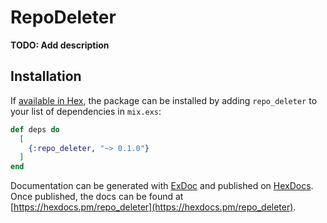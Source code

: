 # RepoDeleter

**TODO: Add description**

## Installation

If [available in Hex](https://hex.pm/docs/publish), the package can be installed
by adding `repo_deleter` to your list of dependencies in `mix.exs`:

```elixir
def deps do
  [
    {:repo_deleter, "~> 0.1.0"}
  ]
end
```

Documentation can be generated with [ExDoc](https://github.com/elixir-lang/ex_doc)
and published on [HexDocs](https://hexdocs.pm). Once published, the docs can
be found at [https://hexdocs.pm/repo_deleter](https://hexdocs.pm/repo_deleter).

